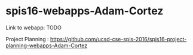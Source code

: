 # spis16-webapps-Adam-Cortez

Link to webapp: TODO

Project Planning : https://github.com/ucsd-cse-spis-2016/spis16-project-planning-webapps-Adam-Cortez
